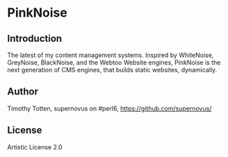 # PinkNoise

## Introduction

The latest of my content management systems.
Inspired by WhiteNoise, GreyNoise, BlackNoise, and the Webtoo Website engines,
PinkNoise is the next generation of CMS engines, that builds static websites,
dynamically.

## Author 

Timothy Totten, supernovus on #perl6, https://github.com/supernovus/

## License

Artistic License 2.0

